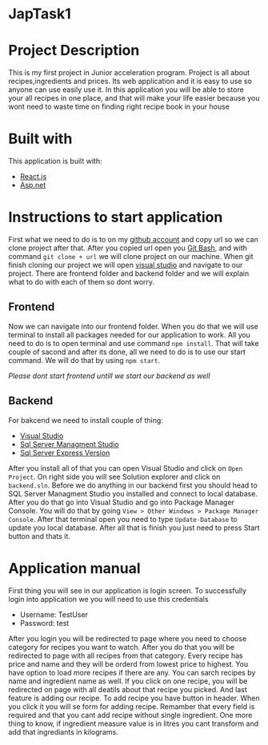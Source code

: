 # JapTask1

# Project Description

This is my first project in Junior acceleration program. Project is all about recipes,ingredients and prices.
 Its web application and it is easy to use so anyone can use easily use it. In this application you will be able to store your all recipes in one place,
and that will make your life easier because you wont need to waste time on finding right recipe book in your house

# Built with

This application is built with: 
* [React.js](https://reactjs.org/docs/getting-started.html)
* [Asp.net](https://docs.microsoft.com/en-us/aspnet/core/?view=aspnetcore-6.0)

# Instructions to start application

First what we need to do is to on my  [github  account](https://github.com/krstoko/JapTask1) and copy url so we can clone project after that.
After you copied url open you [Git Bash](https://git-scm.com/download), and with command `git clone + url` we will clone project on our machine.
When git finish cloning our project we will open [visual studio](https://code.visualstudio.com/) and navigate to our project.
There are frontend folder and backend folder and we will explain what to do with each of them so dont worry.

## Frontend

Now we can navigate into our frontend folder. When you do that we will use terminal to install all packages needed for our application to work.
All you need to do is to open terminal and use command `npm install`. That will take couple of sacond and after its done, all we need to do
is to use our start command. We will do that by using `npm start`.

*Please dont start frontend untill we start our backend as well*

## Backend

For bakcend we need to install couple of thing:

* [Visual Studio](https://visualstudio.microsoft.com/)
* [Sql Server Managment Studio](https://docs.microsoft.com/en-us/sql/ssms/download-sql-server-management-studio-ssms?view=sql-server-ver15)
* [Sql Server Express Version](https://www.microsoft.com/en-us/sql-server/sql-server-downloads)

After you install all of that you can open Visual Studio and click on `Open Project`. On right side you will see Solution explorer and click on `backend.sln`. Before we do anything in our backend first you should head to SQL Server Managment Studio you installed and connect to local database. After you do that go into Visual Studio and go into Package Manager Console. You will do that by going `View > Other Windows > Package Manager Console`. After that terminal open you need to type `Update-Database` to update you local database. After all that is finish you just need to press Start button and thats it.

# Application manual

First thing you will see in our application is login screen. To successfully login into application we you will need to use this credentials

* Username: TestUser
* Password: test

After you login you will be redirected to page where you need to choose category for recipes you want to watch. After you do that you will be redirected to page with all recipes from that category. Every recipe has price and name and they will be orderd from lowest price to highest. You have option to load more recipes if there are any. You can sarch recipes by name and ingredient name as well.
If you click on one recipe, you will be redirected on page with all deatils about that recipe you picked. And last feature is adding our recipe.
To add recipe you have button in header. When you click it you will se form for adding recipe. Remamber that every field is required and that you cant add recipe without single ingredient. One more thing to know, if ingredient measure value is in litres you cant transform and add that ingrediants in kilograms.

